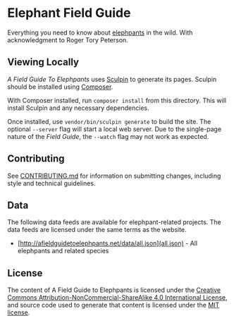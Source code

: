 # Elephant Field Guide

Everything you need to know about [elephpants](http://php.net/elephpant.php)
in the wild. With acknowledgment to Roger Tory Peterson.

## Viewing Locally

_A Field Guide To Elephpants_ uses [Sculpin](https://sculpin.io/) to generate
its pages. Sculpin should be installed using [Composer](https://getcomposer.org/).

With Composer installed, run `composer install` from this directory. This will
install Sculpin and any necessary dependencies.

Once installed, use `vendor/bin/sculpin generate` to build the site. The
optional `--server` flag will start a local web server. Due to the single-page
nature of the _Field Guide_, the `--watch` flag may not work as expected.

## Contributing

See [CONTRIBUTING.md](CONTRIBUTING.md) for information on submitting changes,
including style and technical guidelines.

## Data

The following data feeds are available for elephpant-related projects. The data
feeds are licensed under the same terms as the website.

* [http://afieldguidetoelephpants.net/data/all.json](all.json) - All elephpants and related species

## License

The content of A Field Guide to Elephpants is licensed under the [Creative
Commons Attribution-NonCommercial-ShareAlike 4.0 International License](http://creativecommons.org/licenses/by-nc-sa/4.0/),
and source code used to generate that content is licensed under the [MIT license](LICENSE).
